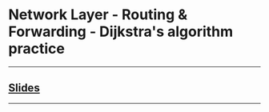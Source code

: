# Network Layer - Routing & Forwarding - Dijkstra's algorithm practice
---

## [Slides](https://redhawks-my.sharepoint.com/:p:/r/personal/bowermanjess_seattleu_edu/_layouts/15/Doc.aspx?sourcedoc=%7BA1C76553-D4C7-497D-A94F-9BE533DB1D60%7D&file=CPSC-3500-Networking-Layer-Routing-Basics-Final.pptx&action=edit&mobileredirect=true)
---
